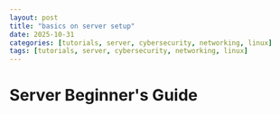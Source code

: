 ```yaml
---
layout: post
title: "basics on server setup"
date: 2025-10-31
categories: [tutorials, server, cybersecurity, networking, linux]
tags: [tutorials, server, cybersecurity, networking, linux]
---
```


# Server Beginner's Guide
